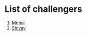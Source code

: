 # List of challengers

1. [Mrinal](https://github.com/mrinal1224)
2. [Shivay](https://github.com/shivaylamba)
